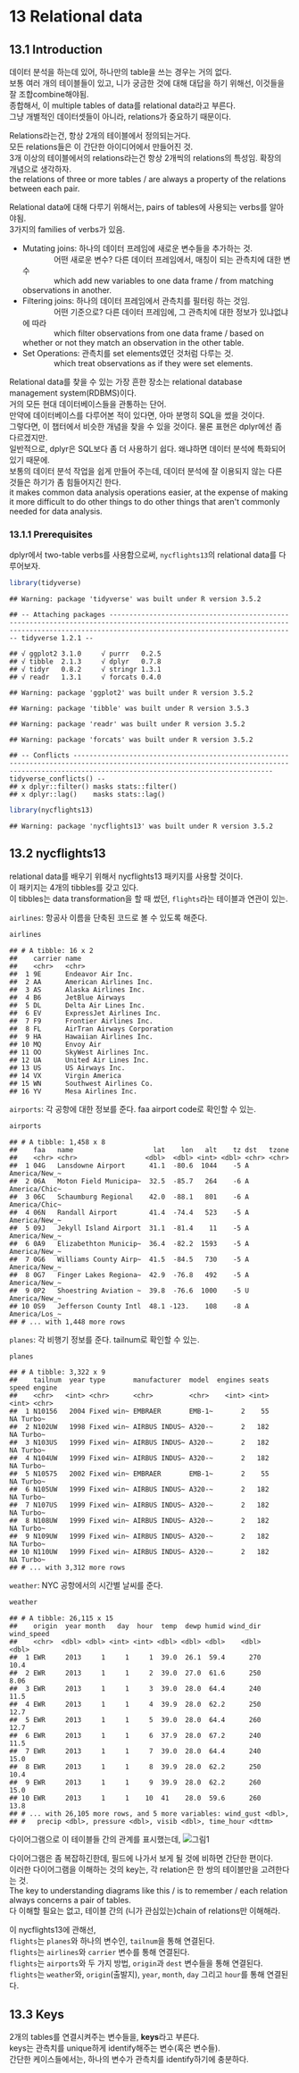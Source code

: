 13 Relational data
==================

13.1 Introduction
-----------------

데이터 분석을 하는데 있어, 하나만의 table을 쓰는 경우는 거의 없다. <br /> 보통 여러 개의 테이블들이 있고, 니가 궁금한 것에 대해 대답을 하기 위해선, 이것들을 잘 조합combine해야됨. <br /> 종합해서, 이 multiple tables of data를 relational data라고 부른다. <br /> 그냥 개별적인 데이터셋들이 아니라, relations가 중요하기 때문이다.

Relations라는건, 항상 2개의 테이블에서 정의되는거다. <br /> 모든 relations들은 이 간단한 아이디어에서 만들어진 것. <br /> 3개 이상의 테이블에서의 relations라는건 항상 2개씩의 relations의 특성임. 확장의 개념으로 생각하자. <br /> the relations of three or more tables / are always a property of the relations between each pair.

Relational data에 대해 다루기 위해서는, pairs of tables에 사용되는 verbs를 알아야됨. <br /> 3가지의 families of verbs가 있음.

-   Mutating joins: 하나의 데이터 프레임에 새로운 변수들을 추가하는 것. <br />     어떤 새로운 변수? 다른 데이터 프레임에서, 매칭이 되는 관측치에 대한 변수 <br />     which add new variables to one data frame / from matching observations in another. <br />
-   Filtering joins: 하나의 데이터 프레임에서 관측치를 필터링 하는 것임. <br />     어떤 기준으로? 다른 데이터 프레임에, 그 관측치에 대한 정보가 있냐없냐에 따라 <br />     which filter observations from one data frame / based on whether or not they match an observation in the other table.
-   Set Operations: 관측치를 set elements였던 것처럼 다루는 것. <br />     which treat observations as if they were set elements.

Relational data를 찾을 수 있는 가장 흔한 장소는 relational database management system(RDBMS)이다. <br /> 거의 모든 현대 데이터베이스들을 관통하는 단어. <br /> 만약에 데이터베이스를 다루어본 적이 있다면, 아마 분명히 SQL을 썼을 것이다. <br /> 그렇다면, 이 챕터에서 비슷한 개념을 찾을 수 있을 것이다. 물론 표현은 dplyr에선 좀 다르겠지만. <br /> 일반적으로, dplyr은 SQL보다 좀 더 사용하기 쉽다. 왜냐하면 데이터 분석에 특화되어있기 때문에. <br /> 보통의 데이터 분석 작업을 쉽게 만들어 주는데, 데이터 분석에 잘 이용되지 않는 다른 것들은 하기가 좀 힘들어지긴 한다. <br /> it makes common data analysis operations easier, at the expense of making it more difficult to do other things to do other things that aren't commonly needed for data analysis.

### 13.1.1 Prerequisites

dplyr에서 two-table verbs를 사용함으로써, `nycflights13`의 relational data를 다루어보자. <br />

``` r
library(tidyverse)
```

    ## Warning: package 'tidyverse' was built under R version 3.5.2

    ## -- Attaching packages ------------------------------------------------------------------------------------------------------------------------------------------------------------------------------------------- tidyverse 1.2.1 --

    ## √ ggplot2 3.1.0     √ purrr   0.2.5
    ## √ tibble  2.1.3     √ dplyr   0.7.8
    ## √ tidyr   0.8.2     √ stringr 1.3.1
    ## √ readr   1.3.1     √ forcats 0.4.0

    ## Warning: package 'ggplot2' was built under R version 3.5.2

    ## Warning: package 'tibble' was built under R version 3.5.3

    ## Warning: package 'readr' was built under R version 3.5.2

    ## Warning: package 'forcats' was built under R version 3.5.2

    ## -- Conflicts ---------------------------------------------------------------------------------------------------------------------------------------------------------------------------------------------- tidyverse_conflicts() --
    ## x dplyr::filter() masks stats::filter()
    ## x dplyr::lag()    masks stats::lag()

``` r
library(nycflights13)
```

    ## Warning: package 'nycflights13' was built under R version 3.5.2

13.2 nycflights13
-----------------

relational data를 배우기 위해서 nycflights13 패키지를 사용할 것이다. <br /> 이 패키지는 4개의 tibbles를 갖고 있다. <br /> 이 tibbles는 data transformation을 할 때 썼던, `flights`라는 테이블과 연관이 있는.

`airlines`: 항공사 이름을 단축된 코드로 볼 수 있도록 해준다.

``` r
airlines
```

    ## # A tibble: 16 x 2
    ##    carrier name                       
    ##    <chr>   <chr>                      
    ##  1 9E      Endeavor Air Inc.          
    ##  2 AA      American Airlines Inc.     
    ##  3 AS      Alaska Airlines Inc.       
    ##  4 B6      JetBlue Airways            
    ##  5 DL      Delta Air Lines Inc.       
    ##  6 EV      ExpressJet Airlines Inc.   
    ##  7 F9      Frontier Airlines Inc.     
    ##  8 FL      AirTran Airways Corporation
    ##  9 HA      Hawaiian Airlines Inc.     
    ## 10 MQ      Envoy Air                  
    ## 11 OO      SkyWest Airlines Inc.      
    ## 12 UA      United Air Lines Inc.      
    ## 13 US      US Airways Inc.            
    ## 14 VX      Virgin America             
    ## 15 WN      Southwest Airlines Co.     
    ## 16 YV      Mesa Airlines Inc.

`airports`: 각 공항에 대한 정보를 준다. faa airport code로 확인할 수 있는.

``` r
airports
```

    ## # A tibble: 1,458 x 8
    ##    faa   name                    lat    lon   alt    tz dst   tzone        
    ##    <chr> <chr>                 <dbl>  <dbl> <int> <dbl> <chr> <chr>        
    ##  1 04G   Lansdowne Airport      41.1  -80.6  1044    -5 A     America/New_~
    ##  2 06A   Moton Field Municipa~  32.5  -85.7   264    -6 A     America/Chic~
    ##  3 06C   Schaumburg Regional    42.0  -88.1   801    -6 A     America/Chic~
    ##  4 06N   Randall Airport        41.4  -74.4   523    -5 A     America/New_~
    ##  5 09J   Jekyll Island Airport  31.1  -81.4    11    -5 A     America/New_~
    ##  6 0A9   Elizabethton Municip~  36.4  -82.2  1593    -5 A     America/New_~
    ##  7 0G6   Williams County Airp~  41.5  -84.5   730    -5 A     America/New_~
    ##  8 0G7   Finger Lakes Regiona~  42.9  -76.8   492    -5 A     America/New_~
    ##  9 0P2   Shoestring Aviation ~  39.8  -76.6  1000    -5 U     America/New_~
    ## 10 0S9   Jefferson County Intl  48.1 -123.    108    -8 A     America/Los_~
    ## # ... with 1,448 more rows

`planes`: 각 비행기 정보를 준다. tailnum로 확인할 수 있는.

``` r
planes
```

    ## # A tibble: 3,322 x 9
    ##    tailnum  year type       manufacturer  model  engines seats speed engine
    ##    <chr>   <int> <chr>      <chr>         <chr>    <int> <int> <int> <chr> 
    ##  1 N10156   2004 Fixed win~ EMBRAER       EMB-1~       2    55    NA Turbo~
    ##  2 N102UW   1998 Fixed win~ AIRBUS INDUS~ A320-~       2   182    NA Turbo~
    ##  3 N103US   1999 Fixed win~ AIRBUS INDUS~ A320-~       2   182    NA Turbo~
    ##  4 N104UW   1999 Fixed win~ AIRBUS INDUS~ A320-~       2   182    NA Turbo~
    ##  5 N10575   2002 Fixed win~ EMBRAER       EMB-1~       2    55    NA Turbo~
    ##  6 N105UW   1999 Fixed win~ AIRBUS INDUS~ A320-~       2   182    NA Turbo~
    ##  7 N107US   1999 Fixed win~ AIRBUS INDUS~ A320-~       2   182    NA Turbo~
    ##  8 N108UW   1999 Fixed win~ AIRBUS INDUS~ A320-~       2   182    NA Turbo~
    ##  9 N109UW   1999 Fixed win~ AIRBUS INDUS~ A320-~       2   182    NA Turbo~
    ## 10 N110UW   1999 Fixed win~ AIRBUS INDUS~ A320-~       2   182    NA Turbo~
    ## # ... with 3,312 more rows

`weather`: NYC 공항에서의 시간별 날씨를 준다.

``` r
weather
```

    ## # A tibble: 26,115 x 15
    ##    origin  year month   day  hour  temp  dewp humid wind_dir wind_speed
    ##    <chr>  <dbl> <dbl> <int> <int> <dbl> <dbl> <dbl>    <dbl>      <dbl>
    ##  1 EWR     2013     1     1     1  39.0  26.1  59.4      270      10.4 
    ##  2 EWR     2013     1     1     2  39.0  27.0  61.6      250       8.06
    ##  3 EWR     2013     1     1     3  39.0  28.0  64.4      240      11.5 
    ##  4 EWR     2013     1     1     4  39.9  28.0  62.2      250      12.7 
    ##  5 EWR     2013     1     1     5  39.0  28.0  64.4      260      12.7 
    ##  6 EWR     2013     1     1     6  37.9  28.0  67.2      240      11.5 
    ##  7 EWR     2013     1     1     7  39.0  28.0  64.4      240      15.0 
    ##  8 EWR     2013     1     1     8  39.9  28.0  62.2      250      10.4 
    ##  9 EWR     2013     1     1     9  39.9  28.0  62.2      260      15.0 
    ## 10 EWR     2013     1     1    10  41    28.0  59.6      260      13.8 
    ## # ... with 26,105 more rows, and 5 more variables: wind_gust <dbl>,
    ## #   precip <dbl>, pressure <dbl>, visib <dbl>, time_hour <dttm>

다이어그램으로 이 테이블들 간의 관계를 표시했는데, ![그림1](https://d33wubrfki0l68.cloudfront.net/245292d1ea724f6c3fd8a92063dcd7bfb9758d02/5751b/diagrams/relational-nycflights.png)

다이어그램은 좀 복잡하긴한데, 필드에 나가서 보게 될 것에 비하면 간단한 편이다. <br /> 이러한 다이어그램을 이해하는 것의 key는, 각 relation은 한 쌍의 테이블만을 고려한다는 것. <br /> The key to understanding diagrams like this / is to remember / each relation always concerns a pair of tables. <br /> 다 이해할 필요는 없고, 테이블 간의 (니가 관심있는)chain of relations만 이해해라.

이 nycflights13에 관해선, <br /> `flights`는 `planes`와 하나의 변수인, `tailnum`을 통해 연결된다. <br /> `flights`는 `airlines`와 `carrier` 변수를 통해 연결된다. <br /> `flights`는 `airports`와 두 가지 방법, `origin`과 `dest` 변수들을 통해 연결된다. <br /> `flights`는 `weather`와, `origin`(출발지), `year`, `month`, `day` 그리고 `hour`를 통해 연결된다.

13.3 Keys
---------

2개의 tables를 연결시켜주는 변수들을, **keys**라고 부른다. <br /> keys는 관측치를 unique하게 identify해주는 변수(혹은 변수들). <br /> 간단한 케이스들에서는, 하나의 변수가 관측치를 identify하기에 충분하다.
